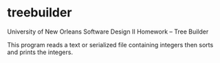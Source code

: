 treebuilder
===========

University of New Orleans Software Design II Homework – Tree Builder

This program reads a text or serialized file containing integers then sorts and prints the integers.
